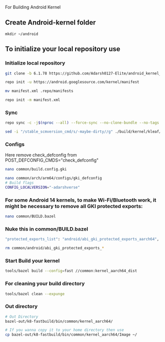 For Building Android Kernel

Create Android-kernel folder
----------------------------------

    mkdir ~/android

To initialize your local repository use
---------------------------------------


### Initialize local repository ###

```bash
git clone -b 6.1.78 https://github.com/Adarsh0127-Elite/android_kernel_manifest.git android && cd android
```

```bash
repo init -u https://android.googlesource.com/kernel/manifest
```

```bash
mv manifest.xml .repo/manifests
```

```bash
repo init -m manifest.xml
```

### Sync ###

```bash
repo sync -c -j$(nproc --all) --force-sync --no-clone-bundle --no-tags
```

```bash
sed -i "/stable_scmversion_cmd/s/-maybe-dirty//g" ./build/kernel/kleaf/impl/stamp.bzl
```

### Configs ###
Here remove check_defconfig from
POST_DEFCONFIG_CMDS="check_defconfig"
```bash
nano common/build.config.gki
```

```bash
nano common/arch/arm64/configs/gki_defconfig
# Build flags
CONFIG_LOCALVERSION="-adarshverse"
```

### For some Android 14 kernels, to make Wi-Fi/Bluetooth work, it might be necessary to remove all GKI protected exports: ###

```bash
nano common/BUILD.bazel
```
### Nuke this in common/BUILD.bazel ###
```bash
"protected_exports_list": "android/abi_gki_protected_exports_aarch64",
```
```bash
rm common/android/abi_gki_protected_exports_*
```

### Start Build your kernel ###

```bash
tools/bazel build --config=fast //common:kernel_aarch64_dist
```
### For cleaning your build directory ###

```bash
tools/bazel clean --expunge
```

### Out directory ###

```bash
# Out Directory 
bazel-out/k8-fastbuild/bin/common/kernel_aarch64/

# If you wanna copy it to your home directory then use
cp bazel-out/k8-fastbuild/bin/common/kernel_aarch64/Image ~/
```
